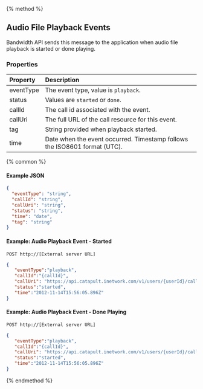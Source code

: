 {% method %}
## Audio File Playback Events

Bandwidth API sends this message to the application when audio file playback is started or done playing.

### Properties
| Property  | Description                                                               |
|:----------|:--------------------------------------------------------------------------|
| eventType | The event type, value is `playback`.                                      |
| status    | Values are `started` or `done`.                                           |
| callId    | The call id associated with the event.                                    |
| callUri   | The full URL of the call resource for this event.                         |
| tag       | String provided when playback started.                                    |
| time      | Date when the event occurred. Timestamp follows the ISO8601 format (UTC). |

{% common %}

#### Example JSON

```json
{
  "eventType": "string",
  "callId": "string",
  "callUri": "string",
  "status": "string",
  "time": "date",
  "tag": "string"
}
```

#### Example: Audio Playback Event - Started

```
POST http://[External server URL]
```

```json
{
   "eventType":"playback",
   "callId":"{callId}",
   "callUri": "https://api.catapult.inetwork.com/v1/users/{userId}/calls/{callId}",
   "status":"started",
   "time":"2012-11-14T15:56:05.896Z"
}
```

#### Example: Audio Playback Event - Done Playing

```
POST http://[External server URL]
```

```json
{
   "eventType":"playback",
   "callId":"{callId}",
   "callUri": "https://api.catapult.inetwork.com/v1/users/{userId}/calls/{callId}",
   "status":"started",
   "time":"2012-11-14T15:56:05.896Z"
}
```
{% endmethod %}

